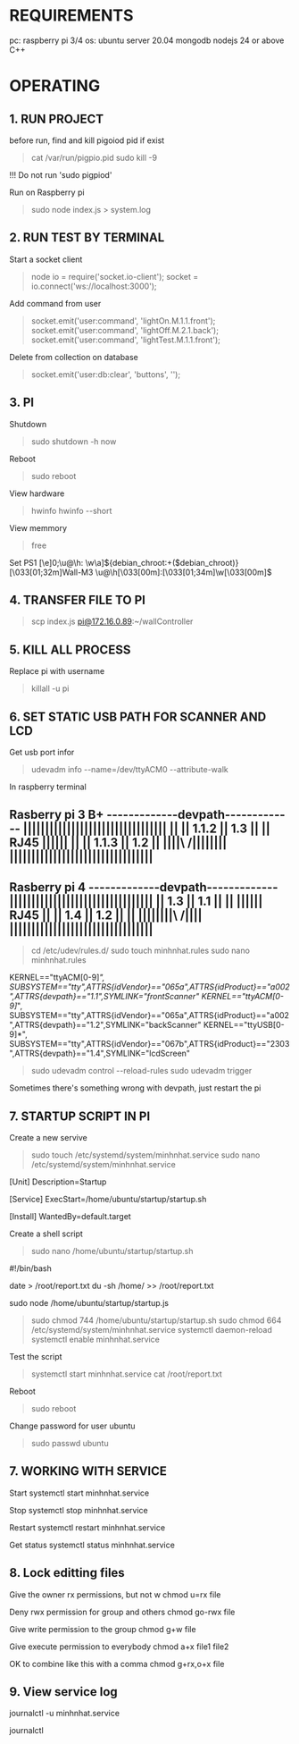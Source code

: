 # REQUIREMENTS
pc: raspberry pi 3/4
os: ubuntu server 20.04
mongodb
nodejs 24 or above
C++

# OPERATING
## 1. RUN PROJECT

before run, find and kill pigoiod pid if exist
>cat /var/run/pigpio.pid
>sudo kill -9 <pid>

!!! Do not run 'sudo pigpiod'

Run on Raspberry pi
>sudo node index.js > system.log




## 2. RUN TEST BY TERMINAL

Start a socket client
>node
>io = require('socket.io-client');
>socket = io.connect('ws://localhost:3000');

Add command from user
>socket.emit('user:command', 'lightOn.M.1.1.front');
>socket.emit('user:command', 'lightOff.M.2.1.back');
>socket.emit('user:command', 'lightTest.M.1.1.front');

Delete from collection on database
>socket.emit('user:db:clear', 'buttons', '');




## 3. PI

Shutdown
>sudo shutdown -h now

Reboot
>sudo reboot

View hardware
>hwinfo
>hwinfo --short

View memmory
>free

Set PS1
\[\e]0;\u@\h: \w\a\]${debian_chroot:+($debian_chroot)}\[\033[01;32m\]Wall-M3 \u@\h\[\033[00m\]:\[\033[01;34m\]\w\[\033[00m\]\$


## 4. TRANSFER FILE TO PI

>scp index.js pi@172.16.0.89:~/wallController



## 5. KILL ALL PROCESS

Replace pi with username
>killall -u pi




## 6. SET STATIC USB PATH FOR SCANNER AND LCD

Get usb port infor
>udevadm info --name=/dev/ttyACM0 --attribute-walk

In raspberry terminal

Rasberry pi 3 B+
-------------devpath-------------
|||||||||||||||||||||||||||||||||
||         ||  1.1.2 ||  1.3   ||
||   RJ45  ||________||________||
||         ||  1.1.3 ||  1.2   ||
||||\   /||||________||________||
|||||||||||||||||||||||||||||||||
---------------------------------

Rasberry pi 4
-------------devpath-------------
|||||||||||||||||||||||||||||||||
||   1.3  ||  1.1   ||         ||
||________||________||   RJ45  ||
||   1.4  ||  1.2   ||         ||
||________||________||||\   /||||
|||||||||||||||||||||||||||||||||
---------------------------------

>cd /etc/udev/rules.d/
>sudo touch minhnhat.rules
>sudo nano minhnhat.rules

KERNEL=="ttyACM[0-9]*", SUBSYSTEM=="tty",ATTRS{idVendor}=="065a",ATTRS{idProduct}=="a002",ATTRS{devpath}=="1.1",SYMLINK="frontScanner"
KERNEL=="ttyACM[0-9]*", SUBSYSTEM=="tty",ATTRS{idVendor}=="065a",ATTRS{idProduct}=="a002",ATTRS{devpath}=="1.2",SYMLINK="backScanner"
KERNEL=="ttyUSB[0-9]*", SUBSYSTEM=="tty",ATTRS{idVendor}=="067b",ATTRS{idProduct}=="2303",ATTRS{devpath}=="1.4",SYMLINK="lcdScreen"

>sudo udevadm control --reload-rules
>sudo udevadm trigger

Sometimes there's something wrong with devpath, just restart the pi




## 7. STARTUP SCRIPT IN PI

Create a new servive
>sudo touch /etc/systemd/system/minhnhat.service
>sudo nano /etc/systemd/system/minhnhat.service

[Unit]
Description=Startup

[Service]
ExecStart=/home/ubuntu/startup/startup.sh

[Install]
WantedBy=default.target

Create a shell script
>sudo nano /home/ubuntu/startup/startup.sh

#!/bin/bash

date > /root/report.txt
du -sh /home/ >> /root/report.txt

sudo node /home/ubuntu/startup/startup.js

>sudo chmod 744 /home/ubuntu/startup/startup.sh
>sudo chmod 664 /etc/systemd/system/minhnhat.service
>systemctl daemon-reload
>systemctl enable minhnhat.service

Test the script
>systemctl start minhnhat.service
>cat /root/report.txt

Reboot
>sudo reboot

Change password for user ubuntu
>sudo passwd ubuntu




## 7. WORKING WITH SERVICE

Start
systemctl start minhnhat.service

Stop
systemctl stop minhnhat.service

Restart
systemctl restart minhnhat.service

Get status
systemctl status minhnhat.service




## 8. Lock editting files

Give the owner rx permissions, but not w 
chmod u=rx file
 
Deny rwx permission for group and others 
chmod go-rwx file       

Give write permission to the group
chmod g+w file

Give execute permission to everybody
chmod a+x file1 file2

OK to combine like this with a comma
chmod g+rx,o+x file  

## 9. View service log

journalctl -u minhnhat.service

journalctl